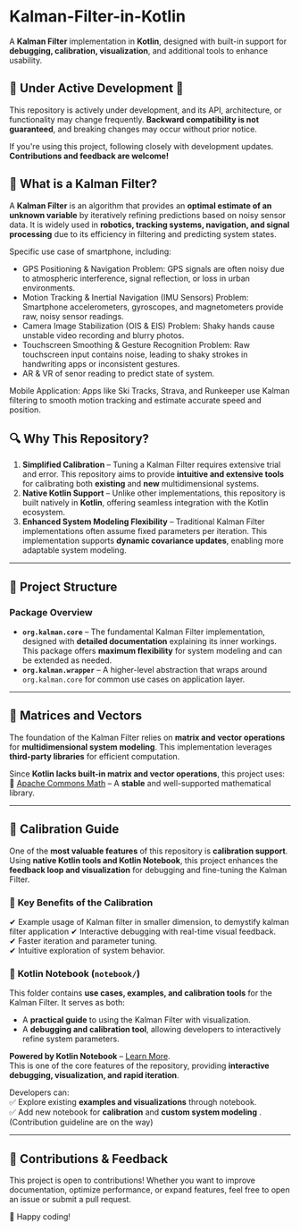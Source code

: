 # Kalman-Filter-in-Kotlin

A **Kalman Filter** implementation in **Kotlin**, designed with built-in support for **debugging, calibration, visualization**, and additional tools to enhance usability.

## 🚧 Under Active Development 🚧

This repository is actively under development, and its API, architecture, or functionality may change frequently. **Backward compatibility is not guaranteed**, and breaking changes may occur without prior notice.

If you're using this project, following closely with development updates. **Contributions and feedback are welcome!**

## 📌 What is a Kalman Filter?

A **Kalman Filter** is an algorithm that provides an **optimal estimate of an unknown variable** by iteratively refining predictions based on noisy sensor data. It is widely used in **robotics, tracking systems, navigation, and signal processing** due to its efficiency in filtering and predicting system states.

Specific use case of smartphone, including:
* GPS Positioning & Navigation
Problem: GPS signals are often noisy due to atmospheric interference, signal reflection, or loss in urban environments.
* Motion Tracking & Inertial Navigation (IMU Sensors)
  Problem: Smartphone accelerometers, gyroscopes, and magnetometers provide raw, noisy sensor readings.
* Camera Image Stabilization (OIS & EIS)
  Problem: Shaky hands cause unstable video recording and blurry photos.
* Touchscreen Smoothing & Gesture Recognition
  Problem: Raw touchscreen input contains noise, leading to shaky strokes in handwriting apps or inconsistent gestures.
* AR & VR of senor reading to predict state of system. 

Mobile Application:
Apps like Ski Tracks, Strava, and Runkeeper use Kalman filtering to smooth motion tracking and estimate accurate speed and position.

## 🔍 Why This Repository?

1. **Simplified Calibration** – Tuning a Kalman Filter requires extensive trial and error. This repository aims to provide **intuitive and extensive tools** for calibrating both **existing** and **new** multidimensional systems.
2. **Native Kotlin Support** – Unlike other implementations, this repository is built natively in **Kotlin**, offering seamless integration with the Kotlin ecosystem.
3. **Enhanced System Modeling Flexibility** – Traditional Kalman Filter implementations often assume fixed parameters per iteration. This implementation supports **dynamic covariance updates**, enabling more adaptable system modeling.

---

## 📂 Project Structure

### **Package Overview**
- **`org.kalman.core`** – The fundamental Kalman Filter implementation, designed with **detailed documentation** explaining its inner workings. This package offers **maximum flexibility** for system modeling and can be extended as needed.
- **`org.kalman.wrapper`** – A higher-level abstraction that wraps around `org.kalman.core` for common use cases on application layer.

---

## 🔢 Matrices and Vectors

The foundation of the Kalman Filter relies on **matrix and vector operations** for **multidimensional system modeling**. This implementation leverages **third-party libraries** for efficient computation.

Since **Kotlin lacks built-in matrix and vector operations**, this project uses:  
📌 [Apache Commons Math](https://github.com/apache/commons-math) – A **stable** and well-supported mathematical library.

---

## 🎯 Calibration Guide

One of the **most valuable features** of this repository is **calibration support**.  
Using **native Kotlin tools and Kotlin Notebook**, this project enhances the **feedback loop and visualization** for debugging and fine-tuning the Kalman Filter.

### 🌟 **Key Benefits of the Calibration**  
✔ Example usage of Kalman filter in smaller dimension, to demystify kalman filter application 
✔ Interactive debugging with real-time visual feedback.  
✔ Faster iteration and parameter tuning.  
✔ Intuitive exploration of system behavior.

### 📁  **Kotlin Notebook (`notebook/`)**
This folder contains **use cases, examples, and calibration tools** for the Kalman Filter. It serves as both:
- A **practical guide** to using the Kalman Filter with visualization.
- A **debugging and calibration tool**, allowing developers to interactively refine system parameters.

**Powered by Kotlin Notebook** – [Learn More](https://www.jetbrains.com/help/idea/kotlin-notebook.html).  
This is one of the core features of the repository, providing **interactive debugging, visualization, and rapid iteration**.

Developers can:  
✅ Explore existing **examples and visualizations** through notebook.  
✅ Add new notebook for **calibration** and **custom system modeling** . (Contribution guideline are on the way)

---

## 📢 Contributions & Feedback

This project is open to contributions! Whether you want to improve documentation, optimize performance, or expand features, feel free to open an issue or submit a pull request.

🚀 Happy coding!
